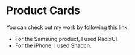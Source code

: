 # Product Cards
You can check out my work by following [this link](https://darinaviktorova.github.io/Product-Cards/).
<br/>
- For the Samsung product, I used RadixUI.
- For the iPhone, I used Shadcn.
